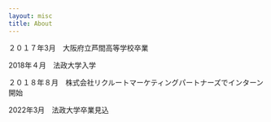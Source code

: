 ```yaml
---
layout: misc
title: About
---
```


２０１７年3月　大阪府立芦間高等学校卒業

2018年４月　法政大学入学

２０１８年８月　株式会社リクルートマーケティングパートナーズでインターン開始

2022年3月　法政大学卒業見込
